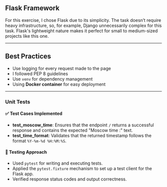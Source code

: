 ## Flask Framework
For this exercise, I chose Flask due to its simplicity. The task doesn’t require heavy infrastructure, so, for example, Django unnecessarily complex for this task. Flask's lightweight nature makes it perfect for small to medium-sized projects like this one.

---
## Best Practices
- Use logging for every request made to the page  
- I followed PEP 8 guidelines  
- Use `venv` for dependency management
- Using **Docker container** for easy deployment

---
### Unit Tests

#### ✅ Test Cases Implemented

- **test_moscow_time**: Ensures that the endpoint `/` returns a successful response and contains the expected "Moscow time :" text.
- **test_time_format**: Validates that the returned timestamp follows the format `%Y-%m-%d %H:%M:%S`.

#### 🧪 Testing Approach

- Used `pytest` for writing and executing tests.
- Applied the `pytest.fixture` mechanism to set up a test client for the Flask app.
- Verified response status codes and output correctness.